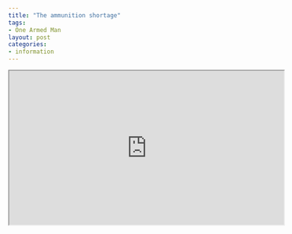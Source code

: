 ```yaml
---
title: "The ammunition shortage"
tags:
- One Armed Man
layout: post
categories:
- information
---
```


<iframe width="560" height="315" src="https://www.youtube.com/embed/KIgvoJKovIg" title="A Message From Federal, CCI, Speer And Remington President Jason Vanderbrink On Ammo Demand"></iframe>